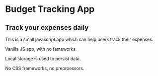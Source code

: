# Budget Tracking App

## Track your expenses daily

This is a small javascript app which can help users track their expenses.

Vanilla JS app, with no fameworks.

Local storage is used to persist data.

No CSS frameworks, no preproessors.